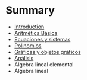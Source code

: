 # Summary

* [Introduction](README.md)
* [Aritmética Básica](SageMatematicas01)
* [Ecuaciones y sistemas](SageMatematicas02)
* [Polinomios](SageMatematicas03.md)
* [Gráficas y objetos gráficos](SageMatematicas04.md)
* [Análisis](SageMatematicas05.md)
* Algebra lineal elemental
* Álgebra lineal

